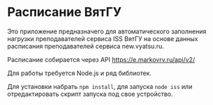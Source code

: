 # Расписание ВятГУ

Это приложение предназначего для автоматического заполнения нагрузки преподавателей сервиса ISS ВятГУ на основе данных расписания преподавателей сервиса new.vyatsu.ru.

Расписание собирается через API https://e.markovrv.ru/api/v2/

Для работы требуется Node.js и ряд библиотек. 

Для установки набрать `npm install`, для запуска `node iss` или отредактировать скрипт запуска под свое устройство.

